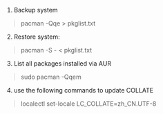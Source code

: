 1. Backup system

> pacman -Qqe > pkglist.txt

2. Restore system:

> pacman -S - < pkglist.txt

3. List all packages installed via AUR 

> sudo pacman -Qqem

4. use the following commands to update COLLATE

> localectl set-locale LC_COLLATE=zh_CN.UTF-8